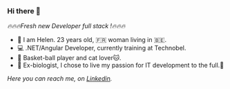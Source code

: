 ### Hi there 👋

  *🔥🔥🔥Fresh new Developer full stack !🔥🔥🔥*

* 👩 I am Helen. 23 years old, 🇫🇷 woman living in 🇧🇪. 
* 💻 .NET/Angular Developer, currently training at Technobel.
* 🏀 Basket-ball player and cat lover🐱.
* 🦋 Ex-biologist, I chose to live my passion for IT development to the full.🚀

*Here you can reach me, on [Linkedin](www.linkedin.com/in/hélène-léonard-072219184).*

<!--
**Helene-Pro/Helene-Pro** is a ✨ _special_ ✨ repository because its `README.md` (this file) appears on your GitHub profile.

Here are some ideas to get you started:

- 🔭 I’m currently working on ...
- 🌱 I’m currently learning ...
- 👯 I’m looking to collaborate on ...
- 🤔 I’m looking for help with ...
- 💬 Ask me about ...
- 📫 How to reach me: ...
- 😄 Pronouns: ...
- ⚡ Fun fact: ...
-->
